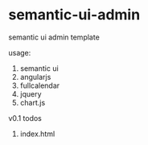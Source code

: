 semantic-ui-admin
=================

semantic ui admin template

usage:
1. semantic ui
2. angularjs
3. fullcalendar
4. jquery
5. chart.js

v0.1 todos
1. index.html
